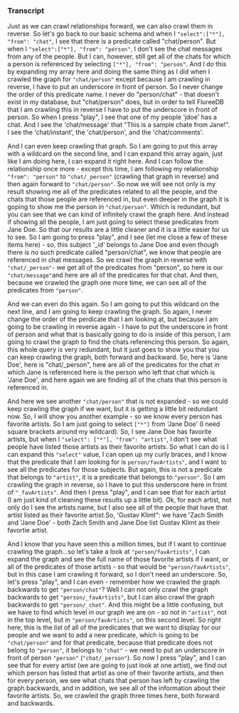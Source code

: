 ### Transcript

Just as we can crawl relationships forward, we can also crawl them in reverse. So let's go back to our basic schema and when I `"select":["*"], "from": "chat"`, I see that there is a predicate called "chat/person". But when I `"select":["*"], "from": "person"`, I don't see the chat messages from any of the people. But I can, however, still get all of the chats for which a person is referenced by selecting `["*"], "from": "person"`. And I do this by expanding my array here and doing the same thing as I did when I crawled the graph for `"chat/person"` except because I am crawling in reverse, I have to put an underscore in front of person. So I never change the order of this predicate name. I never do "person/chat" - that doesn't exist in my database, but "chat/person" does, but in order to tell FlureeDB that I am crawling this in reverse I have to put the underscore in front of person. So when I press "play", I see that one of my people 'jdoe' has a chat. And I see the 'chat/message' that "This is a sample chate from Jane!". I see the 'chat/instant', the 'chat/person', and the 'chat/comments'.

And I can even keep crawling that graph. So I am going to put this array with a wildcard on the second line, and I can expand this array again, just like I am doing here, I can expand it right here. And I can follow the relationship once more - except this time, I am following my relationship `"from": "person"` to `"chat/_person"` (crawling that graph in reverse) and then again forward to `"chat/person"`. So now we will see not only is my result showing me all of the predicates related to all the people, and the chats that those people are referenced in, but even deeper in the graph it is goping to show me the person in `"chat/person"`. Which is redundant, but you can see that we can kind of infinitely crawl the graph here. And instead if showing all the people, I am just going to select these predicates from Jane Doe. So that our results are a little cleaner and it is a little easier for us to see. So I am going to press "play", and I see (let me close a few of these items here) - so, this subject '_id' belongs to Jane Doe and even though there is no such predicate called "person/chat", we know that people are referenced in chat messages. So we crawl the graph in reverse with `"chat/_person"`- we get all of the predicates from "person", so here is our `"chat/message"`and here are all of the predicates for that chat. And then, because we crawled the graph one more time, we can see all of the predicates from `"person"`.

And we can even do this again. So I am going to put this wildcard on the next line, and I am going to keep crawling the graph. So again, I never change the order of the perdicate that I am looking at, but because I am going to be crawling in reverse again - I have to put the underscore in front of person and what that is basically going to do is inside of this person, I am going to crawl the graph to find the chats referencing this person. So again, this whole query is very redundant, but it just goes to show you that you can keep crawling the graph, both forward and backward. So, here is 'Jane Doe', here is "chat/_person", here are all of the predicates for the chat in which Jane is referenced here is the person who left that chat which is 'Jane Doe', and here again we are finding all of the chats that this person is referenced in.

And here we see another `"chat/person"` that is not expanded - so we could keep crawling the graph if we want, but it is getting a little bit redundant now. So, I will show you another example - so we know every person has favorite artists. So I am just going to select `["*"]` from 'Jane Doe' (I need square brackets around my wildcard). So, I see Jane Doe has favorite artists, but when I `"select": ["*"], "from": "artist"`, I don't see what people have listed those artists as their favorite artists. So what I can do is I can expand this `"select"` value, I can open up my curly braces, and I know that the predicate that I am looking for is `person/favArtists"`, and I want to see all the predicates for those subjects. But again, this is not a predicate that belongs to `"artist"`, it is a predicate that belongs to `"person"`. So I am crawling the graph in reverse, so I have to put this underscore here in front of `"_favArtists"`. And then I press "play", and I can see that for each artist (I am just kind of cleaning these results up a little bit). Ok, for each artist, not only do I see the artists name, but I also see all of the people that have that artist listed as their favorite artist.So, 'Gustav Klimt": we have 'Zach Smith and 'Jane Doe' - both Zach Smith and Jane Doe list Gustav Klimt as their favortie artist.

And I know that you have seen this a million times, but if I want to continue crawling the graph...so let's take a look at `"person/favArtists"`, I can expand the graph and see the full name of those favorite artists if I want, or all of the predicates of those artists - so that would be `"person/favArtists"`, but in this case I am crawling it forward, so I don't need an underscore. So, let's press "play", and I can even - remember how we crawled the graph backwards to get `"person/chat"`? Well I can not only crawl the graph backwards to get `"person/_favArtists"`, but I can also crawl the graph backwards to get `"person/_chat"`. And this might be a little confusing, but we have to find which level in our graph we are on - so not in `"artist"`, not in the top level, but in `"person/favArtists"`, on this second level. So right here, this is the list of all of the predicates that we want to display for our people and we want to add a new predicate, which is going to be `"chat/person"` and for that predicate, because that predicate does not belong to `"person"`, it belongs to `"chat"` - we need to put an underscore in front of person `"person"` (`"chat/_person"`). So now I press "play", and I can see that for every artist (we are going to just look at one artist), we find out which person has listed that artist as one of their favorite artists, and then for every person, we see what chats that person has left by crawling the graph backwards, and in addition, we see all of the information about their favorite artists. So, we crawled the graph three times here, both forward and backwards.
